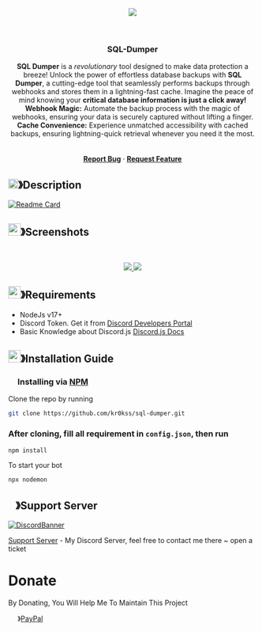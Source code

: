 <center><img src="https://capsule-render.vercel.app/api?type=waving&color=gradient&height=200&section=header&text=SQL-Dumper&fontSize=80&fontAlignY=35&animation=twinkling&fontColor=gradient" /></center>

<br />

<!-- PROJECT LOGO -->
<br />

  <h3 align="center">SQL-Dumper</h3>

<p align="center">
    <strong>SQL Dumper</strong> is a <i>revolutionary</i> tool designed to make data protection a breeze! Unlock the power of effortless database backups with <strong>SQL Dumper</strong>, a cutting-edge tool that seamlessly performs backups through webhooks and stores them in a lightning-fast cache. Imagine the peace of mind knowing your <strong>critical database information is just a click away!</strong><br> 
    <strong>Webhook Magic:</strong> Automate the backup process with the magic of webhooks, ensuring your data is securely captured without lifting a finger.<br> 
    <strong>Cache Convenience:</strong> Experience unmatched accessibility with cached backups, ensuring lightning-quick retrieval whenever you need it the most.<br>
    <br />
    <br />
    <a href="https://github.com/kr0kss/sql-dumper/issues"><strong>Report Bug</strong></a>
    ·
    <a href="https://github.com/kr0kss/sql-dumper/issues"><strong>Request Feature</strong></a>
</p>

<!-- ABOUT THE PROJECT -->

## <img src="https://cdn.discordapp.com/emojis/859424401186095114.png" width="20px" height="20px">》Description 
[![Readme Card](https://github-readme-stats.vercel.app/api/pin/?username=kr0kss&repo=sql-dumper&theme=tokyonight)](https://github.com/kr0kss/sql-dumper)

## <img src="https://cdn.discordapp.com/emojis/1028680849195020308.png" width="25px" height="25px">》Screenshots
<br />
<p align="center">
  <a href="https://github.com/kr0kss/sql-dumper">
    <img src="https://cdn.discordapp.com/attachments/1050926577287958629/1195089717729959976/image.png">
    <img src="https://cdn.discordapp.com/attachments/1050926577287958629/1195089865725972561/image.png">
  </a>
</p>

## <img src="https://cdn.discordapp.com/emojis/1009754836314628146.gif" width="25px" height="25px">》Requirements
- NodeJs v17+
- Discord Token. Get it from [Discord Developers Portal](https://discord.com/developers/applications)
- Basic Knowledge about Discord.js [Discord.js Docs](https://discord.js.org/docs/packages/discord.js/14.14.1)

## <img src="https://cdn.discordapp.com/emojis/814216203466965052.png" width="25px" height="25px">》Installation Guide

### <img src="https://cdn.discordapp.com/emojis/1028680849195020308.png" width="15px" height="15px"> Installing via [NPM](https://www.npmjs.com/)
Clone the repo by running
```bash
git clone https://github.com/kr0kss/sql-dumper.git
```
### After cloning, fill all requirement in `config.json`, then run

```bash
npm install
```
To start your bot 

```js
npx nodemon
```

## <img src="https://cdn.discordapp.com/emojis/1036083490292244493.png" width="15px" height="15px">》Support Server
[![DiscordBanner](https://invidget.switchblade.xyz/portuga-academy-902615124869779476)](https://discord.gg/portuga-academy-902615124869779476)

[Support Server](https://discord.gg/portuga-academy-902615124869779476) - My Discord Server, feel free to contact me there ~ open a ticket

# Donate

 By Donating, You Will Help Me To Maintain This Project 

<img src="https://cdn.discordapp.com/emojis/809085860632985630.png" width="15px" height="15px"> 》[PayPal](https://paypal.me/krokss)